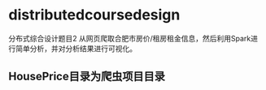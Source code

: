 # distributedcoursedesign
分布式综合设计题目2 从网页爬取合肥市房价/租房租金信息，然后利用Spark进行简单分析，并对分析结果进行可视化。
## HousePrice目录为爬虫项目目录
## 
